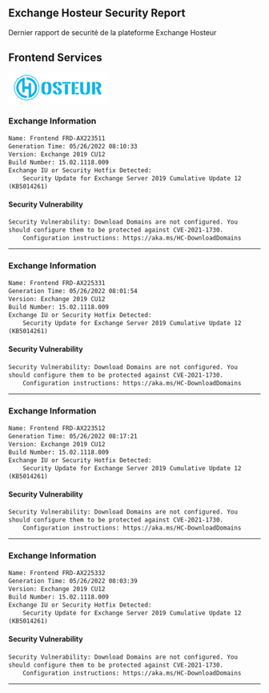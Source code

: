 ## Exchange Hosteur Security Report
Dernier rapport de securité de la plateforme Exchange Hosteur

## Frontend Services
![logo](img/logo-hosteur_2021.png)

### Exchange Information
	Name: Frontend FRD-AX223511
	Generation Time: 05/26/2022 08:10:33
	Version: Exchange 2019 CU12
	Build Number: 15.02.1118.009
	Exchange IU or Security Hotfix Detected: 
		Security Update for Exchange Server 2019 Cumulative Update 12 (KB5014261)

#### Security Vulnerability
	Security Vulnerability: Download Domains are not configured. You should configure them to be protected against CVE-2021-1730.
		Configuration instructions: https://aka.ms/HC-DownloadDomains

---
### Exchange Information
	Name: Frontend FRD-AX225331
	Generation Time: 05/26/2022 08:01:54
	Version: Exchange 2019 CU12
	Build Number: 15.02.1118.009
	Exchange IU or Security Hotfix Detected: 
		Security Update for Exchange Server 2019 Cumulative Update 12 (KB5014261)

#### Security Vulnerability
	Security Vulnerability: Download Domains are not configured. You should configure them to be protected against CVE-2021-1730.
		Configuration instructions: https://aka.ms/HC-DownloadDomains

---
### Exchange Information
	Name: Frontend FRD-AX223512
	Generation Time: 05/26/2022 08:17:21
	Version: Exchange 2019 CU12
	Build Number: 15.02.1118.009
	Exchange IU or Security Hotfix Detected: 
		Security Update for Exchange Server 2019 Cumulative Update 12 (KB5014261)

#### Security Vulnerability
	Security Vulnerability: Download Domains are not configured. You should configure them to be protected against CVE-2021-1730.
		Configuration instructions: https://aka.ms/HC-DownloadDomains

---
### Exchange Information
	Name: Frontend FRD-AX225332
	Generation Time: 05/26/2022 08:03:39
	Version: Exchange 2019 CU12
	Build Number: 15.02.1118.009
	Exchange IU or Security Hotfix Detected: 
		Security Update for Exchange Server 2019 Cumulative Update 12 (KB5014261)

#### Security Vulnerability
	Security Vulnerability: Download Domains are not configured. You should configure them to be protected against CVE-2021-1730.
		Configuration instructions: https://aka.ms/HC-DownloadDomains

---
